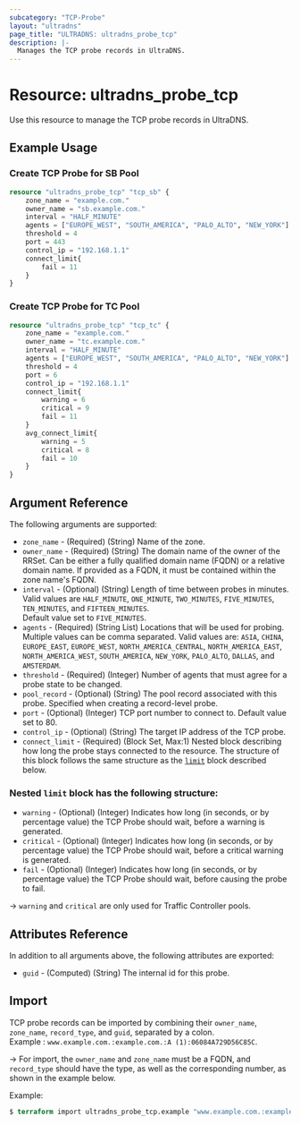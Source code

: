 ```yaml
---
subcategory: "TCP-Probe"
layout: "ultradns"
page_title: "ULTRADNS: ultradns_probe_tcp"
description: |-
  Manages the TCP probe records in UltraDNS.
---
```


# Resource: ultradns_probe_tcp

Use this resource to manage the TCP probe records in UltraDNS.

## Example Usage

### Create TCP Probe for SB Pool

```terraform
resource "ultradns_probe_tcp" "tcp_sb" {
	zone_name = "example.com."
	owner_name = "sb.example.com."
	interval = "HALF_MINUTE"
	agents = ["EUROPE_WEST", "SOUTH_AMERICA", "PALO_ALTO", "NEW_YORK"]
	threshold = 4
	port = 443
	control_ip = "192.168.1.1"
	connect_limit{
		fail = 11
	}
}
```

### Create TCP Probe for TC Pool

```terraform
resource "ultradns_probe_tcp" "tcp_tc" {
	zone_name = "example.com."
	owner_name = "tc.example.com."
	interval = "HALF_MINUTE"
	agents = ["EUROPE_WEST", "SOUTH_AMERICA", "PALO_ALTO", "NEW_YORK"]
	threshold = 4
	port = 6
	control_ip = "192.168.1.1"
	connect_limit{
		warning = 6 
		critical = 9
		fail = 11
	}
	avg_connect_limit{
		warning = 5 
		critical = 8 
		fail = 10
	}
}
```

## Argument Reference

The following arguments are supported:

* `zone_name` - (Required) (String) Name of the zone.
* `owner_name` - (Required) (String) The domain name of the owner of the RRSet. Can be either a fully qualified domain name (FQDN) or a relative domain name. If provided as a FQDN, it must be contained within the zone name's FQDN.
* `interval` - (Optional) (String) Length of time between probes in minutes. Valid values are `HALF_MINUTE`, `ONE_MINUTE`, `TWO_MINUTES`, `FIVE_MINUTES`, `TEN_MINUTES`, and `FIFTEEN_MINUTES`.</br>Default value set to `FIVE_MINUTES`.
* `agents` - (Required) (String List) Locations that will be used for probing. Multiple values can be comma separated. Valid values are:  `ASIA`, `CHINA`, `EUROPE_EAST`, `EUROPE_WEST`, `NORTH_AMERICA_CENTRAL`, `NORTH_AMERICA_EAST`, `NORTH_AMERICA_WEST`, `SOUTH_AMERICA`, `NEW_YORK`, `PALO_ALTO`, `DALLAS`, and `AMSTERDAM`.
* `threshold` - (Required) (Integer) Number of agents that must agree for a probe state to be changed.
* `pool_record` - (Optional) (String) The pool record associated with this probe. Specified when creating a record-level probe.
* `port` - (Optional) (Integer) TCP port number to connect to. Default value set to 80.
* `control_ip` - (Optional) (String) The target IP address of the TCP probe.
* `connect_limit` - (Required) (Block Set, Max:1) Nested block describing how long the probe stays connected to the resource. The structure of this block follows the same structure as the [`limit`](#nested-limit-block-has-the-following-structure) block described below.

### Nested `limit` block has the following structure:

* `warning` - (Optional) (Integer) Indicates how long (in seconds, or by percentage value) the TCP Probe should wait, before a warning is generated.
* `critical` - (Optional) (Integer) Indicates how long (in seconds, or by percentage value) the TCP  Probe should wait, before a critical warning is generated.
* `fail` - (Optional) (Integer) Indicates how long (in seconds, or by percentage value) the TCP Probe should wait, before causing the probe to fail.

-> `warning` and `critical` are only used for Traffic Controller pools.


## Attributes Reference

In addition to all arguments above, the following attributes are exported:

* `guid` - (Computed) (String) The internal id for this probe.


## Import

TCP probe records can be imported by combining their `owner_name`, `zone_name`, `record_type`, and `guid`, separated by a colon.<br/>
Example : `www.example.com.:example.com.:A (1):06084A729D56C85C`.


-> For import, the `owner_name` and `zone_name` must be a FQDN, and `record_type` should have the type, as well as the corresponding number, as shown in the example below.

Example:
```terraform
$ terraform import ultradns_probe_tcp.example "www.example.com.:example.com.:A (1):06084A729D56C85D"
```
